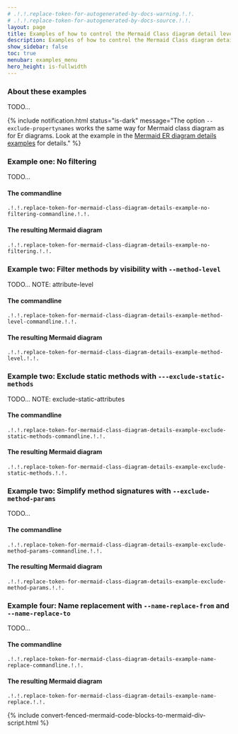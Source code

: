 ```yaml
---
# .!.!.replace-token-for-autogenerated-by-docs-warning.!.!.
# .!.!.replace-token-for-autogenerated-by-docs-source.!.!.
layout: page
title: Examples of how to control the Mermaid Class diagram detail level
description: Examples of how to control the Mermaid Class diagram detail level
show_sidebar: false
toc: true
menubar: examples_menu
hero_height: is-fullwidth
---
```

### About these examples
TODO...

{% include notification.html status="is-dark" 
message="The option `--exclude-propertynames` works the same way for Mermaid class diagram as for Er diagrams. Look at the example in the [Mermaid ER diagram details examples](../mermaid-er-diagram-details/) for details." %}
### Example one: No filtering
TODO...
#### The commandline
`.!.!.replace-token-for-mermaid-class-diagram-details-example-no-filtering-commandline.!.!.`
#### The resulting Mermaid diagram
```mermaid
.!.!.replace-token-for-mermaid-class-diagram-details-example-no-filtering.!.!.
```
### Example two: Filter methods by visibility with `--method-level`
TODO...
NOTE: attribute-level
#### The commandline
`.!.!.replace-token-for-mermaid-class-diagram-details-example-method-level-commandline.!.!.`
#### The resulting Mermaid diagram
```mermaid
.!.!.replace-token-for-mermaid-class-diagram-details-example-method-level.!.!.
```
### Example two: Exclude static methods with `---exclude-static-methods`
TODO...
NOTE: exclude-static-attributes
#### The commandline
`.!.!.replace-token-for-mermaid-class-diagram-details-example-exclude-static-methods-commandline.!.!.`
#### The resulting Mermaid diagram
```mermaid
.!.!.replace-token-for-mermaid-class-diagram-details-example-exclude-static-methods.!.!.
```
### Example two: Simplify method signatures with `--exclude-method-params`
TODO...
#### The commandline
`.!.!.replace-token-for-mermaid-class-diagram-details-example-exclude-method-params-commandline.!.!.`
#### The resulting Mermaid diagram
```mermaid
.!.!.replace-token-for-mermaid-class-diagram-details-example-exclude-method-params.!.!.
```
### Example four: Name replacement with `--name-replace-from` and `--name-replace-to`
TODO...
#### The commandline
`.!.!.replace-token-for-mermaid-class-diagram-details-example-name-replace-commandline.!.!.`
#### The resulting Mermaid diagram
```mermaid
.!.!.replace-token-for-mermaid-class-diagram-details-example-name-replace.!.!.
```
{% include convert-fenced-mermaid-code-blocks-to-mermaid-div-script.html %}